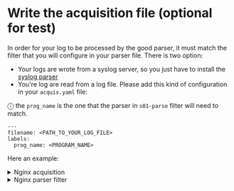 # Write the acquisition file (optional for test)

In order for your log to be processed by the good parser, it must match the filter that you will configure in your parser file.
There is two option:

 - Your logs are wrote from a syslog server, so you just have to install the [syslog parser](https://master.d3padiiorjhf1k.amplifyapp.com/author/crowdsecurity/configurations/syslog-logs)
 - You're log are read from a log file. Please add this kind of configuration in your `acquis.yaml` file:

&#9432; the `prog_name` is the one that the parser in `s01-parse` filter will need to match.


```
---
filename: <PATH_TO_YOUR_LOG_FILE>
labels:
  prog_name: <PROGRAM_NAME>

```
Here an example:

<details>
  <summary>Nginx acquisition</summary>

```yaml
---
filename: /var/log/nginx/access.log
labels:
  prog_name: nginx
```

</details>

<details>
  <summary>Nginx parser filter</summary>

```yaml
---
filter: evt.Parsed.program == 'nginx'
```

</details>
